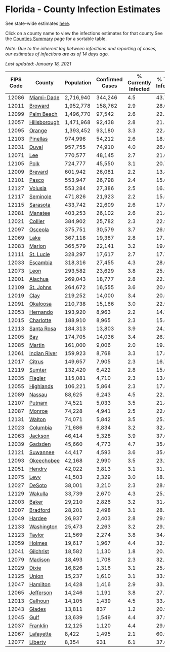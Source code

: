 # Florida - County Infection Estimates

See state-wide estimates [here](/infections/us-fl).

Click on a county name to view the infections estimates for that county.See the [Counties Summary](/infections/summary-counties) page for a sortable table.

*Note: Due to the inherent lag between infections and reporting of cases, our estimates of infections are as of 14 days ago.*

*Last updated: January 18, 2021*

|   FIPS Code |                       County |   Population |   Confirmed Cases |   % Currently Infected |   % Total Infected |
|-------------|------------------------------|--------------|-------------------|------------------------|--------------------|
|       12086 |     [Miami-Dade](miami-dade) |    2,716,940 |           344,246 |                    4.5 |               43.7 |
|       12011 |           [Broward](broward) |    1,952,778 |           158,762 |                    2.9 |               28.0 |
|       12099 |     [Palm Beach](palm-beach) |    1,496,770 |            97,542 |                    2.6 |               22.1 |
|       12057 | [Hillsborough](hillsborough) |    1,471,968 |            92,438 |                    2.8 |               21.1 |
|       12095 |             [Orange](orange) |    1,393,452 |            93,180 |                    3.3 |               22.4 |
|       12103 |         [Pinellas](pinellas) |      974,996 |            54,212 |                    2.6 |               18.5 |
|       12031 |               [Duval](duval) |      957,755 |            74,910 |                    4.0 |               26.0 |
|       12071 |                   [Lee](lee) |      770,577 |            48,145 |                    2.7 |               21.0 |
|       12105 |                 [Polk](polk) |      724,777 |            45,550 |                    3.1 |               20.7 |
|       12009 |           [Brevard](brevard) |      601,942 |            26,081 |                    2.2 |               13.8 |
|       12101 |               [Pasco](pasco) |      553,947 |            26,798 |                    2.4 |               15.6 |
|       12127 |           [Volusia](volusia) |      553,284 |            27,386 |                    2.5 |               16.2 |
|       12117 |         [Seminole](seminole) |      471,826 |            21,923 |                    2.2 |               15.5 |
|       12115 |         [Sarasota](sarasota) |      433,742 |            22,609 |                    2.6 |               17.0 |
|       12081 |           [Manatee](manatee) |      403,253 |            26,102 |                    2.6 |               21.8 |
|       12021 |           [Collier](collier) |      384,902 |            25,782 |                    2.3 |               22.9 |
|       12097 |           [Osceola](osceola) |      375,751 |            30,579 |                    3.7 |               26.9 |
|       12069 |                 [Lake](lake) |      367,118 |            19,387 |                    2.8 |               17.1 |
|       12083 |             [Marion](marion) |      365,579 |            22,141 |                    3.2 |               19.6 |
|       12111 |       [St. Lucie](st.-lucie) |      328,297 |            17,617 |                    2.7 |               17.7 |
|       12033 |         [Escambia](escambia) |      318,316 |            27,455 |                    4.3 |               28.6 |
|       12073 |                 [Leon](leon) |      293,582 |            23,629 |                    3.8 |               25.5 |
|       12001 |           [Alachua](alachua) |      269,043 |            18,777 |                    2.8 |               22.3 |
|       12109 |       [St. Johns](st.-johns) |      264,672 |            16,555 |                    3.6 |               20.0 |
|       12019 |                 [Clay](clay) |      219,252 |            14,000 |                    3.4 |               20.5 |
|       12091 |         [Okaloosa](okaloosa) |      210,738 |            15,166 |                    3.0 |               22.9 |
|       12053 |         [Hernando](hernando) |      193,920 |             8,963 |                    2.2 |               14.7 |
|       12015 |       [Charlotte](charlotte) |      188,910 |             8,965 |                    2.3 |               15.4 |
|       12113 |     [Santa Rosa](santa-rosa) |      184,313 |            13,803 |                    3.9 |               24.2 |
|       12005 |                   [Bay](bay) |      174,705 |            14,036 |                    3.4 |               26.3 |
|       12085 |             [Martin](martin) |      161,000 |             9,006 |                    2.0 |               19.2 |
|       12061 | [Indian River](indian-river) |      159,923 |             8,768 |                    3.3 |               17.8 |
|       12017 |             [Citrus](citrus) |      149,657 |             7,905 |                    2.3 |               16.7 |
|       12119 |             [Sumter](sumter) |      132,420 |             6,422 |                    2.8 |               15.6 |
|       12035 |           [Flagler](flagler) |      115,081 |             4,710 |                    2.3 |               13.0 |
|       12055 |       [Highlands](highlands) |      106,221 |             5,864 |                    2.3 |               17.8 |
|       12089 |             [Nassau](nassau) |       88,625 |             6,243 |                    4.5 |               22.1 |
|       12107 |             [Putnam](putnam) |       74,521 |             5,033 |                    3.5 |               21.8 |
|       12087 |             [Monroe](monroe) |       74,228 |             4,941 |                    2.5 |               22.0 |
|       12131 |             [Walton](walton) |       74,071 |             5,842 |                    3.5 |               25.2 |
|       12023 |         [Columbia](columbia) |       71,686 |             6,834 |                    3.2 |               32.4 |
|       12063 |           [Jackson](jackson) |       46,414 |             5,328 |                    3.9 |               37.6 |
|       12039 |           [Gadsden](gadsden) |       45,660 |             4,773 |                    4.7 |               35.0 |
|       12121 |         [Suwannee](suwannee) |       44,417 |             4,593 |                    3.6 |               35.6 |
|       12093 |     [Okeechobee](okeechobee) |       42,168 |             2,990 |                    3.5 |               23.2 |
|       12051 |             [Hendry](hendry) |       42,022 |             3,813 |                    3.1 |               31.1 |
|       12075 |                 [Levy](levy) |       41,503 |             2,329 |                    3.0 |               18.1 |
|       12027 |             [DeSoto](desoto) |       38,001 |             3,210 |                    2.3 |               28.9 |
|       12129 |           [Wakulla](wakulla) |       33,739 |             2,670 |                    4.3 |               25.2 |
|       12003 |               [Baker](baker) |       29,210 |             2,826 |                    3.2 |               31.4 |
|       12007 |         [Bradford](bradford) |       28,201 |             2,498 |                    3.1 |               28.1 |
|       12049 |             [Hardee](hardee) |       26,937 |             2,403 |                    2.8 |               29.9 |
|       12133 |     [Washington](washington) |       25,473 |             2,263 |                    3.2 |               29.2 |
|       12123 |             [Taylor](taylor) |       21,569 |             2,274 |                    3.8 |               34.8 |
|       12059 |             [Holmes](holmes) |       19,617 |             1,967 |                    4.4 |               32.5 |
|       12041 |       [Gilchrist](gilchrist) |       18,582 |             1,130 |                    1.8 |               20.1 |
|       12079 |           [Madison](madison) |       18,493 |             1,708 |                    2.3 |               32.1 |
|       12029 |               [Dixie](dixie) |       16,826 |             1,316 |                    3.1 |               25.8 |
|       12125 |               [Union](union) |       15,237 |             1,610 |                    3.1 |               33.9 |
|       12047 |         [Hamilton](hamilton) |       14,428 |             1,416 |                    2.9 |               33.1 |
|       12065 |       [Jefferson](jefferson) |       14,246 |             1,191 |                    3.8 |               27.7 |
|       12013 |           [Calhoun](calhoun) |       14,105 |             1,439 |                    4.5 |               33.4 |
|       12043 |             [Glades](glades) |       13,811 |               837 |                    1.2 |               20.9 |
|       12045 |                 [Gulf](gulf) |       13,639 |             1,549 |                    4.4 |               37.9 |
|       12037 |         [Franklin](franklin) |       12,125 |             1,120 |                    4.4 |               29.6 |
|       12067 |       [Lafayette](lafayette) |        8,422 |             1,495 |                    2.1 |               60.5 |
|       12077 |           [Liberty](liberty) |        8,354 |               931 |                    6.1 |               37.6 |